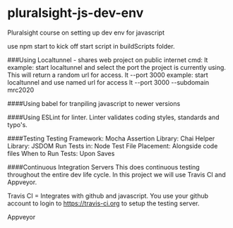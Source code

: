 # pluralsight-js-dev-env
Pluralsight course on setting up dev env for javascript

use npm start to kick off start script in buildScripts folder.

###Using Localtunnel - shares web project on public internet
cmd:  lt
example:  start localtunnel and select the port the project is currently using.  This will return a random url for access.
lt --port 3000
example:  start localtunnel and use named url for access
lt --port 3000 --subdomain mrc2020

####Using babel for tranpiling javascript to newer versions

####Using ESLint for linter.  Linter validates coding styles, standards and typo's.

####Testing
Testing Framework:    Mocha
Assertion Library:    Chai
Helper Library:       JSDOM
Run Tests in:         Node
Test File Placement:  Alongside code files
When to Run Tests:    Upon Saves

####Continuous Integration Servers
This does continuous testing throughout the entire dev life cycle.
In this project we will use Travis CI and Appveyor.

Travis CI = Integrates with github and javascript.  You use your github account to login to https://travis-ci.org to setup the testing server.


Appveyor




